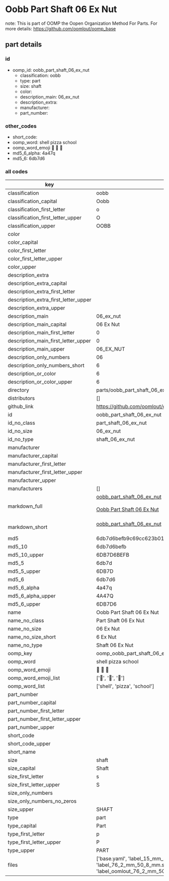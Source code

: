 # Oobb Part Shaft 06 Ex Nut  

note: This is part of OOMP the Oopen Organization Method For Parts. For more details: https://github.com/oomlout/oomp_base

##  part details





### id
* oomp_id: oobb_part_shaft_06_ex_nut
  * classification: oobb
  * type: part
  * size: shaft
  * color: 
  * description_main: 06_ex_nut
  * description_extra: 
  * manufacturer: 
  * part_number: 

### other_codes
* short_code: 
* oomp_word: shell pizza school
* oomp_word_emoji :shell: :pizza: :school:
* md5_6_alpha: 4a47q
* md5_6: 6db7d6

### all codes 
| key | value |  
| --- | --- |  
| classification | oobb |  
| classification_capital | Oobb |  
| classification_first_letter | o |  
| classification_first_letter_upper | O |  
| classification_upper | OOBB |  
| color |  |  
| color_capital |  |  
| color_first_letter |  |  
| color_first_letter_upper |  |  
| color_upper |  |  
| description_extra |  |  
| description_extra_capital |  |  
| description_extra_first_letter |  |  
| description_extra_first_letter_upper |  |  
| description_extra_upper |  |  
| description_main | 06_ex_nut |  
| description_main_capital | 06 Ex Nut |  
| description_main_first_letter | 0 |  
| description_main_first_letter_upper | 0 |  
| description_main_upper | 06_EX_NUT |  
| description_only_numbers | 06 |  
| description_only_numbers_short | 6 |  
| description_or_color | 6 |  
| description_or_color_upper | 6 |  
| directory | parts/oobb_part_shaft_06_ex_nut |  
| distributors | [] |  
| github_link | https://github.com/oomlout/oomlout_oomp_part_src/tree/main/parts/oobb_part_shaft_06_ex_nut/working |  
| id | oobb_part_shaft_06_ex_nut |  
| id_no_class | part_shaft_06_ex_nut |  
| id_no_size | 06_ex_nut |  
| id_no_type | shaft_06_ex_nut |  
| manufacturer |  |  
| manufacturer_capital |  |  
| manufacturer_first_letter |  |  
| manufacturer_first_letter_upper |  |  
| manufacturer_upper |  |  
| manufacturers | [] |  
| markdown_full | [oobb_part_shaft_06_ex_nut](https://github.com/oomlout/oomlout_oomp_part_src/tree/main/parts/oobb_part_shaft_06_ex_nut/working)<br>[](https://github.com/oomlout/oomlout_oomp_part_src/tree/main/parts/oobb_part_shaft_06_ex_nut/working)<br>[Oobb Part Shaft 06 Ex Nut](https://github.com/oomlout/oomlout_oomp_part_src/tree/main/parts/oobb_part_shaft_06_ex_nut/working)<br><br> |  
| markdown_short | [oobb_part_shaft_06_ex_nut](https://github.com/oomlout/oomlout_oomp_part_src/tree/main/parts/oobb_part_shaft_06_ex_nut/working)<br><br> |  
| md5 | 6db7d6befb9c69cc623b01e1300ab46a |  
| md5_10 | 6db7d6befb |  
| md5_10_upper | 6DB7D6BEFB |  
| md5_5 | 6db7d |  
| md5_5_upper | 6DB7D |  
| md5_6 | 6db7d6 |  
| md5_6_alpha | 4a47q |  
| md5_6_alpha_upper | 4A47Q |  
| md5_6_upper | 6DB7D6 |  
| name | Oobb Part Shaft 06 Ex Nut |  
| name_no_class | Part Shaft 06 Ex Nut |  
| name_no_size | 06 Ex Nut |  
| name_no_size_short | 6 Ex Nut |  
| name_no_type | Shaft 06 Ex Nut |  
| oomp_key | oomp_oobb_part_shaft_06_ex_nut |  
| oomp_word | shell pizza school |  
| oomp_word_emoji | :shell: :pizza: :school: |  
| oomp_word_emoji_list | [':shell:', ':pizza:', ':school:'] |  
| oomp_word_list | ['shell', 'pizza', 'school'] |  
| part_number |  |  
| part_number_capital |  |  
| part_number_first_letter |  |  
| part_number_first_letter_upper |  |  
| part_number_upper |  |  
| short_code |  |  
| short_code_upper |  |  
| short_name |  |  
| size | shaft |  
| size_capital | Shaft |  
| size_first_letter | s |  
| size_first_letter_upper | S |  
| size_only_numbers |  |  
| size_only_numbers_no_zeros |  |  
| size_upper | SHAFT |  
| type | part |  
| type_capital | Part |  
| type_first_letter | p |  
| type_first_letter_upper | P |  
| type_upper | PART |  
| files | ['base.yaml', 'label_15_mm_30_mm.pdf', 'label_15_mm_30_mm.svg', 'label_76_2_mm_50_8_mm.pdf', 'label_76_2_mm_50_8_mm.svg', 'label_oomlout_76_2_mm_50_8_mm.pdf', 'label_oomlout_76_2_mm_50_8_mm.svg', 'readme.md', 'working.json', 'working.yaml'] |  
